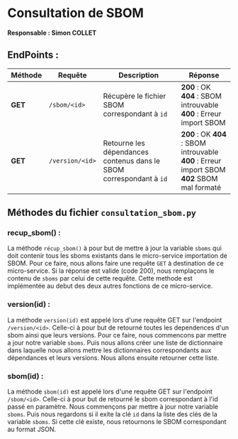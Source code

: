 # Consultation de SBOM

**Responsable : Simon COLLET**

## EndPoints :  

| Méthode | Requête | Description | Réponse |
|---------|---------|-------------|----------|
| **GET** | `/sbom/<id>` | Récupère le fichier SBOM correspondant à `id` | **200** : OK <br> **404** : SBOM introuvable <br> **400** : Erreur import SBOM <br> |
| **GET** | `/version/<id>` | Retourne les dépendances contenus dans le SBOM correspondant à `id` | **200** : OK **404** : SBOM introuvable <br> **400** : Erreur import SBOM <br> **402** SBOM mal formaté |

## Méthodes du fichier `consultation_sbom.py`

### recup_sbom() :

La méthode `récup_sbom()` à pour but de mettre à jour la variable `sboms` qui doit contenir tous les sboms existants dans le micro-service importation de SBOM. Pour ce faire, nous allons faire une requête `GET` à destination de ce micro-service. Si la réponse est valide (code 200), nous remplaçons le contenu de `sboms` par celui de cette requête. Cette methode est implémentée au debut des deux autres fonctions de ce micro-service. 

### version(id) : 

La méthode `version(id)` est appelé lors d'une requête GET sur l'endpoint `/version/<id>`. Celle-ci à pour but de retourné toutes les dependences d'un sbom ainsi que leurs versions. Pour ce faire, nous commencons par mettre a jour notre variable `sboms`. Puis nous allons créer une liste de dictionnaire dans laquelle nous allons mettre les dictionnaires correspondants aux dépendances et leurs versions. Nous allons ensuite retourner cette liste.

### sbom(id) :
La méthode `sbom(id)` est appelé lors d'une requête GET sur l'endpoint `/sbom/<id>`. Celle-ci à pour but de retourné le sbom correspondant à l'id passé en paramètre. Nous commençons par mettre à jour notre variable `sboms`. Puis nous regardons si il exite la clé `id` dans la liste des clés de la variable `sboms`. Si cette clé existe, nous retournons le SBOM correspondant au format JSON. 